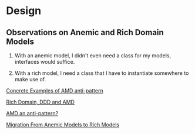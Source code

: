 # Design

## Observations on Anemic and Rich Domain Models

1. With an anemic model, I didn't even need a class for my models, interfaces would suffice. 

2. With a rich model, I need a class that I have to instantiate somewhere to make use of.

[Concrete Examples of AMD anti-pattern](https://stackoverflow.com/questions/6293981)

[Rich Domain, DDD and AMD](https://paulovich.net/rich-domain-model-with-ddd-tdd-reviewed)

[AMD an anti-pattern?](https://softwareengineering.stackexchange.com/questions/359555)

[Migration From Anemic Models to Rich Models](https://softwareengineering.stackexchange.com/questions/386432)